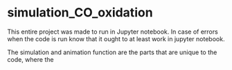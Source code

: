 # simulation_CO_oxidation
This entire project was made to run in Jupyter notebook. In case of errors when the code is run know that it ought to at least work in jupyter notebook.

The simulation and animation function are the parts that are unique to the code, where the 
